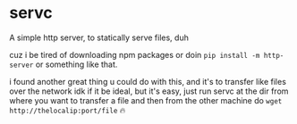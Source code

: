 # servc

A simple http server, to statically serve files, duh

cuz i be tired of downloading npm packages or doin `pip install -m http-server`
or something like that.

i found another great thing u could do with this, and it's to transfer like 
files over the network idk if it be ideal, but it's easy, just run servc at the
dir from where you want to transfer a file and then from the other machine do
`wget http://thelocalip:port/file` 🔥
